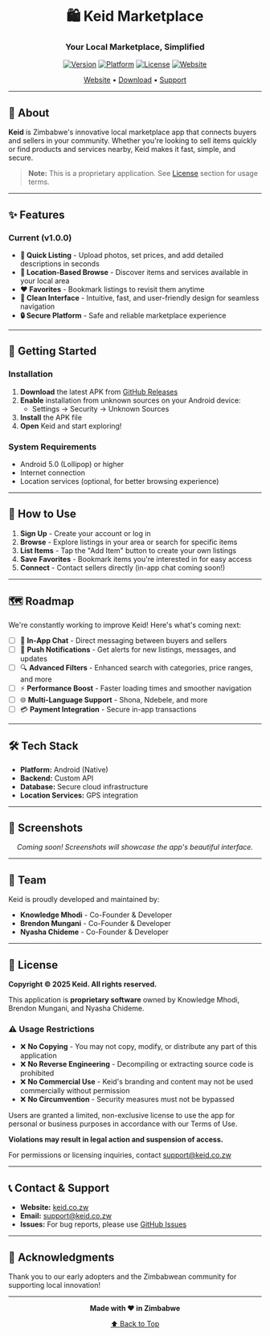 <div align="center">

# 🛍️ Keid Marketplace

### Your Local Marketplace, Simplified

[![Version](https://img.shields.io/badge/version-1.0.0-blue.svg)](https://github.com/yourusername/keid/releases)
[![Platform](https://img.shields.io/badge/platform-Android-green.svg)](https://www.android.com/)
[![License](https://img.shields.io/badge/license-Proprietary-red.svg)](#-license)
[![Website](https://img.shields.io/badge/website-keid.co.zw-orange.svg)](https://keid.co.zw)

[Website](https://keid.co.zw) • [Download](https://github.com/yourusername/keid/releases) • [Support](mailto:support@keid.co.zw)

</div>

---

## 📖 About

**Keid** is Zimbabwe's innovative local marketplace app that connects buyers and sellers in your community. Whether you're looking to sell items quickly or find products and services nearby, Keid makes it fast, simple, and secure.

> **Note:** This is a proprietary application. See [License](#-license) section for usage terms.

---

## ✨ Features

### Current (v1.0.0)

- **📸 Quick Listing** - Upload photos, set prices, and add detailed descriptions in seconds
- **📍 Location-Based Browse** - Discover items and services available in your local area
- **❤️ Favorites** - Bookmark listings to revisit them anytime
- **🎨 Clean Interface** - Intuitive, fast, and user-friendly design for seamless navigation
- **🔒 Secure Platform** - Safe and reliable marketplace experience

---

## 🚀 Getting Started

### Installation

1. **Download** the latest APK from [GitHub Releases](https://github.com/yourusername/keid/releases)
2. **Enable** installation from unknown sources on your Android device:
   - Settings → Security → Unknown Sources
3. **Install** the APK file
4. **Open** Keid and start exploring!

### System Requirements

- Android 5.0 (Lollipop) or higher
- Internet connection
- Location services (optional, for better browsing experience)

---

## 📱 How to Use

1. **Sign Up** - Create your account or log in
2. **Browse** - Explore listings in your area or search for specific items
3. **List Items** - Tap the "Add Item" button to create your own listings
4. **Save Favorites** - Bookmark items you're interested in for easy access
5. **Connect** - Contact sellers directly (in-app chat coming soon!)

---

## 🗺️ Roadmap

We're constantly working to improve Keid! Here's what's coming next:

- [ ] 💬 **In-App Chat** - Direct messaging between buyers and sellers
- [ ] 🔔 **Push Notifications** - Get alerts for new listings, messages, and updates
- [ ] 🔍 **Advanced Filters** - Enhanced search with categories, price ranges, and more
- [ ] ⚡ **Performance Boost** - Faster loading times and smoother navigation
- [ ] 🌐 **Multi-Language Support** - Shona, Ndebele, and more
- [ ] 💳 **Payment Integration** - Secure in-app transactions

---

## 🛠️ Tech Stack

- **Platform:** Android (Native)
- **Backend:** Custom API
- **Database:** Secure cloud infrastructure
- **Location Services:** GPS integration

---

## 📸 Screenshots

<div align="center">

*Coming soon! Screenshots will showcase the app's beautiful interface.*

</div>

---

## 👥 Team

Keid is proudly developed and maintained by:

- **Knowledge Mhodi** - Co-Founder & Developer
- **Brendon Mungani** - Co-Founder & Developer  
- **Nyasha Chideme** - Co-Founder & Developer

---

## 📄 License

**Copyright © 2025 Keid. All rights reserved.**

This application is **proprietary software** owned by Knowledge Mhodi, Brendon Mungani, and Nyasha Chideme. 

### ⚠️ Usage Restrictions

- ❌ **No Copying** - You may not copy, modify, or distribute any part of this application
- ❌ **No Reverse Engineering** - Decompiling or extracting source code is prohibited
- ❌ **No Commercial Use** - Keid's branding and content may not be used commercially without permission
- ❌ **No Circumvention** - Security measures must not be bypassed

Users are granted a limited, non-exclusive license to use the app for personal or business purposes in accordance with our Terms of Use.

**Violations may result in legal action and suspension of access.**

For permissions or licensing inquiries, contact [support@keid.co.zw](mailto:support@keid.co.zw)

---

## 📞 Contact & Support

- **Website:** [keid.co.zw](https://keid.co.zw)
- **Email:** [support@keid.co.zw](mailto:support@keid.co.zw)
- **Issues:** For bug reports, please use [GitHub Issues](https://github.com/yourusername/keid/issues)

---

## 🙏 Acknowledgments

Thank you to our early adopters and the Zimbabwean community for supporting local innovation!

---

<div align="center">

**Made with ❤️ in Zimbabwe**

[⬆ Back to Top](#-keid-marketplace)

</div>
